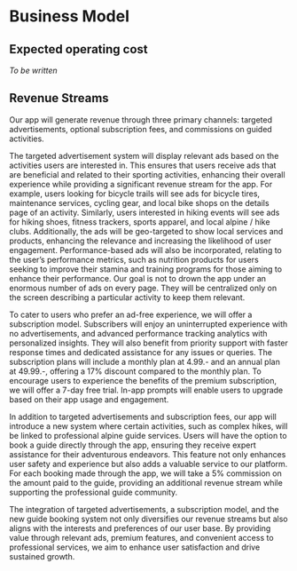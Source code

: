 # Business Model


## Expected operating cost

*To be written*



## Revenue Streams

Our app will generate revenue through three primary channels: targeted advertisements, optional subscription fees, and commissions on guided activities.

The targeted advertisement system will display relevant ads based on the activities users are interested in. This ensures that users receive ads that are beneficial and related to their sporting activities, enhancing their overall experience while providing a significant revenue stream for the app. For example, users looking for bicycle trails will see ads for bicycle tires, maintenance services, cycling gear, and local bike shops on the details page of an activity. Similarly, users interested in hiking events will see ads for hiking shoes, fitness trackers, sports apparel, and local alpine / hike clubs. Additionally, the ads will be geo-targeted to show local services and products, enhancing the relevance and increasing the likelihood of user engagement. Performance-based ads will also be incorporated, relating to the user’s performance metrics, such as nutrition products for users seeking to improve their stamina and training programs for those aiming to enhance their performance. Our goal is not to drown the app under an enormous number of ads on every page. They will be centralized only on the screen describing a particular activity to keep them relevant.

To cater to users who prefer an ad-free experience, we will offer a subscription model. Subscribers will enjoy an uninterrupted experience with no advertisements, and advanced performance tracking analytics with personalized insights. They will also benefit from priority support with faster response times and dedicated assistance for any issues or queries. The subscription plans will include a monthly plan at 4.99.-  and an annual plan at 49.99.-, offering a 17% discount compared to the monthly plan. To encourage users to experience the benefits of the premium subscription, we will offer a 7-day free trial. In-app prompts will enable users to upgrade based on their app usage and engagement.

In addition to targeted advertisements and subscription fees, our app will introduce a new system where certain activities, such as complex hikes, will be linked to professional alpine guide services. Users will have the option to book a guide directly through the app, ensuring they receive expert assistance for their adventurous endeavors. This feature not only enhances user safety and experience but also adds a valuable service to our platform. For each booking made through the app, we will take a 5% commission on the amount paid to the guide, providing an additional revenue stream while supporting the professional guide community.

The integration of targeted advertisements, a subscription model, and the new guide booking system not only diversifies our revenue streams but also aligns with the interests and preferences of our user base. By providing value through relevant ads, premium features, and convenient access to professional services, we aim to enhance user satisfaction and drive sustained growth.
